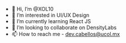 - 👋 Hi, I’m @XOL10
- 👀 I’m interested in UI/UX Design
- 🌱 I’m currently learning React JS
- 💞️ I’m looking to collaborate on DensityLabs
- 📫 How to reach me - dev.cabellos@ucol.mx

<!---
XOL10/XOL10 is a ✨ special ✨ repository because its `README.md` (this file) appears on your GitHub profile.
You can click the Preview link to take a look at your changes.
--->

